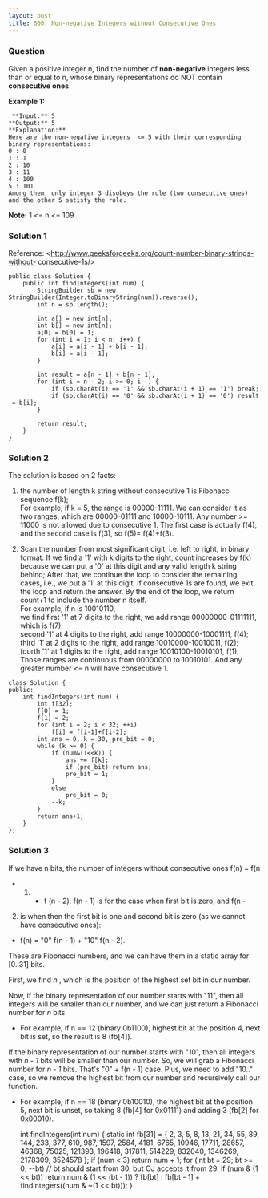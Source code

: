```yaml
---
layout: post
title: 600. Non-negative Integers without Consecutive Ones
---
```

### Question
Given a positive integer n, find the number of **non-negative** integers less
than or equal to n, whose binary representations do NOT contain **consecutive
ones**.

 **Example 1:**  

    
    
     **Input:** 5
    **Output:** 5
    **Explanation:** 
    Here are the non-negative integers  <= 5 with their corresponding binary representations:
    0 : 0
    1 : 1
    2 : 10
    3 : 11
    4 : 100
    5 : 101
    Among them, only integer 3 disobeys the rule (two consecutive ones) and the other 5 satisfy the rule. 
    

**Note:** 1 <= n <= 109

### Solution 1
Reference: <http://www.geeksforgeeks.org/count-number-binary-strings-without-
consecutive-1s/>

    
    
    public class Solution {
        public int findIntegers(int num) {
            StringBuilder sb = new StringBuilder(Integer.toBinaryString(num)).reverse();
            int n = sb.length();
            
            int a[] = new int[n];
            int b[] = new int[n];
            a[0] = b[0] = 1;
            for (int i = 1; i < n; i++) {
                a[i] = a[i - 1] + b[i - 1];
                b[i] = a[i - 1];
            }
            
            int result = a[n - 1] + b[n - 1];
            for (int i = n - 2; i >= 0; i--) {
                if (sb.charAt(i) == '1' && sb.charAt(i + 1) == '1') break;
                if (sb.charAt(i) == '0' && sb.charAt(i + 1) == '0') result -= b[i];
            }
            
            return result;
        }
    }
    


### Solution 2
The solution is based on 2 facts:

  1. the number of length k string without consecutive 1 is Fibonacci sequence f(k);  
For example, if k = 5, the range is 00000-11111. We can consider it as two
ranges, which are 00000-01111 and 10000-10111. Any number >= 11000 is not
allowed due to consecutive 1. The first case is actually f(4), and the second
case is f(3), so f(5)= f(4)+f(3).

  2. Scan the number from most significant digit, i.e. left to right, in binary format. If we find a '1' with k digits to the right, count increases by f(k) because we can put a '0' at this digit and any valid length k string behind; After that, we continue the loop to consider the remaining cases, i.e., we put a '1' at this digit. If consecutive 1s are found, we exit the loop and return the answer. By the end of the loop, we return count+1 to include the number n itself.  
For example, if n is 10010110,  
we find first '1' at 7 digits to the right, we add range 00000000-01111111,
which is f(7);  
second '1' at 4 digits to the right, add range 10000000-10001111, f(4);  
third '1' at 2 digits to the right, add range 10010000-10010011, f(2);  
fourth '1' at 1 digits to the right, add range 10010100-10010101, f(1);  
Those ranges are continuous from 00000000 to 10010101. And any greater number
<= n will have consecutive 1.

    
    
    class Solution {
    public:
        int findIntegers(int num) {
            int f[32];
            f[0] = 1;
            f[1] = 2;
            for (int i = 2; i < 32; ++i)
                f[i] = f[i-1]+f[i-2];
            int ans = 0, k = 30, pre_bit = 0;
            while (k >= 0) {
                if (num&(1<<k)) {
                    ans += f[k];
                    if (pre_bit) return ans;
                    pre_bit = 1;
                }
                else
                    pre_bit = 0;
                --k;
            }
            return ans+1;
        }
    };
    


### Solution 3
If we have n bits, the number of integers without consecutive ones f(n) = f(n
- 1) + f (n - 2). f(n - 1) is for the case when first bit is zero, and f(n -
2) is when then the first bit is one and second bit is zero (as we cannot have
consecutive ones):

  * f(n) = "0" f(n - 1) + "10" f(n - 2).

These are Fibonacci numbers, and we can have them in a static array for
[0..31] bits.

First, we find _n_ , which is the position of the highest set bit in our
number.

Now, if the binary representation of our number starts with "11", then all
integers will be smaller than our number, and we can just return a Fibonacci
number for _n_ bits.

  * For example, if n == 12 (binary 0b1100), highest bit at the position 4, next bit is set, so the result is 8 (fb[4]).

If the binary representation of our number starts with "10", then all integers
with _n - 1_ bits will be smaller than our number. So, we will grab a
Fibonacci number for _n - 1_ bits. That's "0" + f(n - 1) case. Plus, we need
to add "10.." case, so we remove the highest bit from our number and
recursively call our function.

  * For example, if n == 18 (binary 0b10010), the highest bit at the position 5, next bit is unset, so taking 8 (fb[4] for 0x01111) and adding 3 (fb[2] for 0x00010).

    
    
    int findIntegers(int num) {
        static int fb[31] = { 2, 3, 5, 8, 13, 21, 34, 55, 89, 144, 233, 377, 610, 987, 1597, 2584, 4181, 6765, 10946,
            17711, 28657, 46368, 75025, 121393, 196418, 317811, 514229, 832040, 1346269, 2178309, 3524578 };
        if (num < 3) return num + 1;
        for (int bt = 29; bt >= 0; --bt) // bt should start from 30, but OJ accepts it from 29.
            if (num & (1 << bt)) return num & (1 << (bt - 1)) ? fb[bt] : fb[bt - 1] + findIntegers((num & ~(1 << bt)));
    }
    



